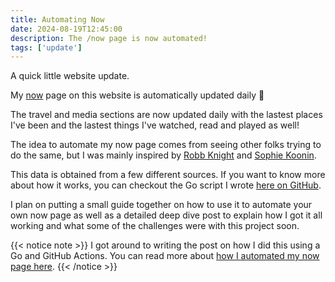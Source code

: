 ```yaml
---
title: Automating Now
date: 2024-08-19T12:45:00
description: The /now page is now automated!
tags: ['update']
---
```


A quick little website update.

My [now](/now) page on this website is automatically updated daily 🎉

The travel and media sections are now updated daily with the lastest places I've been and the lastest things I've watched, read and played as well! 

The idea to automate my now page comes from seeing other folks trying to do the same, but I was mainly inspired by [Robb Knight](https://rknight.me/blog/automating-my-now-page/) and [Sophie Koonin](https://localghost.dev/blog/everything-should-have-an-api-adventures-in-trying-to-automate-stuff/).

This data is obtained from a few different sources. If you want to know more about how it works, you can checkout the Go script I wrote [here on GitHub](https://github.com/Skyth3r/automate-now).

I plan on putting a small guide together on how to use it to automate your own now page as well as a detailed deep dive post to explain how I got it all working and what some of the challenges were with this project soon.

{{< notice note >}}
I got around to writing the post on how I did this using a Go and GitHub Actions. You can read more about [how I automated my now page here](https://akashgoswami.dev/posts/automating-my-now-page/).
{{< /notice >}}